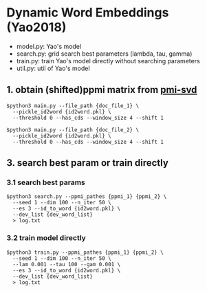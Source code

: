 # Dynamic Word Embeddings (Yao2018)

- model.py: Yao's model
- search.py: grid search best parameters (lambda, tau, gamma)
- train.py: train Yao's model directly without searching parameters
- util.py: util of Yao's model

## 1. obtain (shifted)ppmi matrix from [pmi-svd](https://github.com/a1da4/sppmi-svd/tree/d1648f59a650caafec2f3de7ac30c9aed2a87e75)
```
$python3 main.py --file_path {doc_file_1} \
  --pickle_id2word {id2word.pkl} \
  --threshold 0 --has_cds --window_size 4 --shift 1

$python3 main.py --file_path {doc_file_2} \
  --pickle_id2word {id2word.pkl} \
  --threshold 0 --has_cds --window_size 4 --shift 1
```

## 3. search best param or train directly

### 3.1 search best params
```
$python3 search.py --ppmi_pathes {ppmi_1} {ppmi_2} \
  --seed 1 --dim 100 --n_iter 50 \
  --es 3 --id_to_word {id2word.pkl} \
  --dev_list {dev_word_list}
  > log.txt
```

### 3.2 train model directly
```
$python3 train.py --ppmi_pathes {ppmi_1} {ppmi_2} \
  --seed 1 --dim 100 --n_iter 50 \
  --lam 0.001 --tau 100 --gam 0.001 \
  --es 3 --id_to_word {id2word.pkl} \
  --dev_list {dev_word_list}
  > log.txt
```
